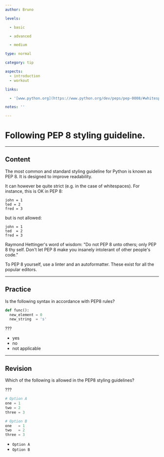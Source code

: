 ```yaml
---
author: Bruno

levels:

  - basic

  - advanced

  - medium

type: normal

category: tip

aspects:
  - introduction
  - workout

links:

  - '[www.python.org](https://www.python.org/dev/peps/pep-0008/#whitespace-in-expressions-and-statements){website}'

notes: ''

---
```


# Following PEP 8 styling guideline.

---
## Content

The most common and standard styling guideline for Python is known as PEP 8.
It is designed to improve readability.

It can however be quite strict (e.g. in the case of whitespaces).
For instance, this is OK in PEP 8:
```
john = 1
ted = 2
fred = 3
```
but is not allowed:
```
john = 1
ted  = 2
fred = 3
```

Raymond Hettinger's word of wisdom:
"Do not PEP 8 unto others; only PEP 8 thy self.
Don't let PEP 8 make you insanely intolerant of other people's code."

To PEP 8 yourself, use a linter and an autoformatter. These
exist for all the popular editors.

---
## Practice

Is the following syntax in accordance with PEP8 rules?

```python
def func():
  new_element = 0
  new_string  = 's'
```

???

* yes
* no
* not applicable

---
## Revision

Which of the following is allowed in the PEP8 styling guidelines?

???

```python
# Option A
one = 1
two = 2
three = 3

# Option B
one   = 1
two   = 2
three = 3
```


* `Option A`
* `Option B`
